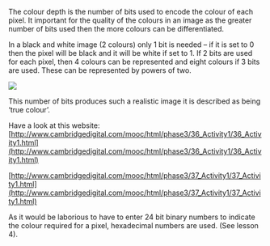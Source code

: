 The colour depth is the number of bits used to encode the colour of each pixel.
It important for the quality of the colours in an image as the greater number of bits used then the more colours can be differentiated.

In a black and white image (2 colours) only 1 bit is needed – if it is set to 0 then the pixel will be black and it will be white if set to 1.
If 2 bits are used for each pixel, then 4 colours can be represented and eight colours if 3 bits are used.
These can be represented by powers of two.

![](.guides/img/colourd.png)

This number of bits produces such a realistic image it is described as being ‘true colour’.

Have a look at this website:
[http://www.cambridgedigital.com/mooc/html/phase3/36_Activity1/36_Activity1.html](http://www.cambridgedigital.com/mooc/html/phase3/36_Activity1/36_Activity1.html)

[http://www.cambridgedigital.com/mooc/html/phase3/37_Activity1/37_Activity1.html](http://www.cambridgedigital.com/mooc/html/phase3/37_Activity1/37_Activity1.html)

As it would be laborious to have to enter 24 bit binary numbers to indicate the colour required for a pixel, hexadecimal numbers are used. (See lesson 4).
